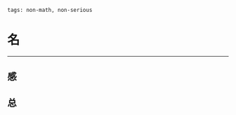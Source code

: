 ```
tags: non-math, non-serious
```

# 名

<!--
About Korea:
日本国：北朝鲜，韩国（So there's a 南朝鲜）
中国：朝鲜（So there's a 北韩），韩国（南韩）
한국：대한민국，조선민주주의인민공화국
-->

------------

## 感

<!--
한국：懐旧
西日本:不運、正統
東日本:幸運、孤高
-->

## 总

<!--
歴史から見て日本の輝かしいのは韓国の末日で、東アジアは3子だけになって、まだ互いに攻撃します
-->